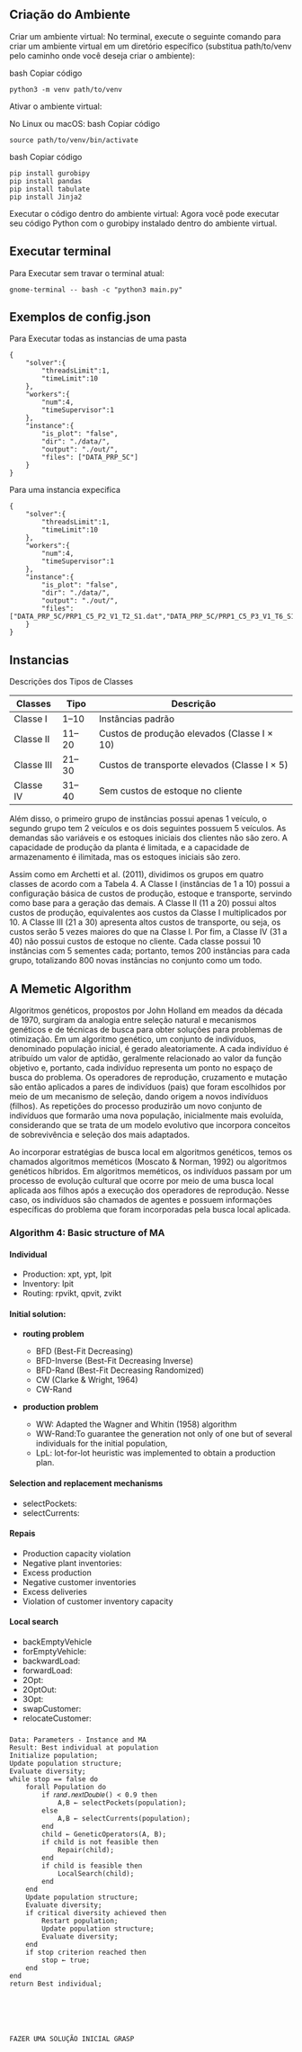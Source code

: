 ## Criação do Ambiente

Criar um ambiente virtual: No terminal, execute o seguinte comando para criar um ambiente virtual em um diretório específico (substitua path/to/venv pelo caminho onde você deseja criar o ambiente):

bash
Copiar código

    python3 -m venv path/to/venv

Ativar o ambiente virtual:

No Linux ou macOS:
bash
Copiar código

    source path/to/venv/bin/activate


bash
Copiar código

    pip install gurobipy
    pip install pandas
    pip install tabulate
    pip install Jinja2
    
Executar o código dentro do ambiente virtual: Agora você pode executar seu código Python com o gurobipy instalado dentro do ambiente virtual.


## Executar terminal

Para Executar sem travar o terminal atual:
	
	gnome-terminal -- bash -c "python3 main.py"


## Exemplos de config.json

Para Executar todas as instancias de uma pasta

    {
        "solver":{
            "threadsLimit":1,
            "timeLimit":10
        },
        "workers":{
            "num":4,
            "timeSupervisor":1
        },
        "instance":{
            "is_plot": "false",
            "dir": "./data/",
            "output": "./out/",
            "files": ["DATA_PRP_5C"]
        }
    }

Para uma instancia expecifica 

    {
        "solver":{
            "threadsLimit":1,
            "timeLimit":10
        },
        "workers":{
            "num":4,
            "timeSupervisor":1
        },
        "instance":{
            "is_plot": "false",
            "dir": "./data/",
            "output": "./out/",
            "files": ["DATA_PRP_5C/PRP1_C5_P2_V1_T2_S1.dat","DATA_PRP_5C/PRP1_C5_P3_V1_T6_S1.dat"]
        }
    }


## Instancias

Descrições dos Tipos de Classes

| Classes    |  Tipo   |   Descrição                                      |
| ---------- | ------- | -------------------------------------------------|
| Classe I   |  1–10   |   Instâncias padrão                              |
| Classe II  |  11–20  |   Custos de produção elevados (Classe I × 10)    |
| Classe III |  21–30  |   Custos de transporte elevados (Classe I × 5)   |
| Classe IV  |  31–40  |   Sem custos de estoque no cliente               |

Além disso, o primeiro grupo de instâncias possui apenas 1 veículo, o segundo grupo tem 2 veículos e os dois seguintes possuem 5 veículos. As demandas são variáveis e os estoques iniciais dos clientes não são zero. A capacidade de produção da planta é limitada, e a capacidade de armazenamento é ilimitada, mas os estoques iniciais são zero.

Assim como em Archetti et al. (2011), dividimos os grupos em quatro classes de acordo com a Tabela 4. A Classe I (instâncias de 1 a 10) possui a configuração básica de custos de produção, estoque e transporte, servindo como base para a geração das demais. A Classe II (11 a 20) possui altos custos de produção, equivalentes aos custos da Classe I multiplicados por 10. A Classe III (21 a 30) apresenta altos custos de transporte, ou seja, os custos serão 5 vezes maiores do que na Classe I. Por fim, a Classe IV (31 a 40) não possui custos de estoque no cliente. Cada classe possui 10 instâncias com 5 sementes cada; portanto, temos 200 instâncias para cada grupo, totalizando 800 novas instâncias no conjunto como um todo.


## A Memetic Algorithm

Algoritmos genéticos, propostos por John Holland em meados da década de 1970, surgiram da analogia entre seleção natural e mecanismos genéticos e de técnicas de busca para obter soluções para problemas de otimização. Em um algoritmo genético, um conjunto de indivíduos, denominado população inicial, é gerado aleatoriamente. A cada indivíduo é atribuído um valor de aptidão, geralmente relacionado ao valor da função objetivo e, portanto, cada indivíduo representa um ponto no espaço de busca do problema. Os operadores de reprodução, cruzamento e mutação são então aplicados a pares de indivíduos (pais) que foram escolhidos por meio de um mecanismo de seleção, dando origem a novos indivíduos (filhos). As repetições do processo produzirão um novo conjunto de indivíduos que formarão uma nova população, inicialmente mais evoluída, considerando que se trata de um modelo evolutivo que incorpora conceitos de sobrevivência e seleção dos mais adaptados.

Ao incorporar estratégias de busca local em algoritmos genéticos, temos
os chamados algoritmos meméticos (Moscato & Norman, 1992) ou
algoritmos genéticos híbridos. Em algoritmos meméticos, os indivíduos passam por
um processo de evolução cultural que ocorre por meio de uma busca local aplicada aos filhos após a execução dos operadores de reprodução.
Nesse caso, os indivíduos são chamados de agentes e possuem informações específicas
do problema que foram incorporadas pela busca local aplicada.

### Algorithm 4: Basic structure of MA

#### Individual

- Production: xpt, ypt, Ipit
- Inventory: Ipit
- Routing: rpvikt, qpvit, zvikt

#### Initial solution:

- **routing problem**

    - BFD (Best-Fit Decreasing)
    - BFD-Inverse (Best-Fit Decreasing Inverse)
    - BFD-Rand (Best-Fit Decreasing Randomized) 
    - CW (Clarke & Wright, 1964)
    - CW-Rand

- **production problem**
    - WW: Adapted the Wagner and Whitin (1958) algorithm
    - WW-Rand:To guarantee the generation not only of one but of
several individuals for the initial population,
    - LpL: lot-for-lot heuristic was implemented to obtain
a production plan.

#### Selection and replacement mechanisms
- selectPockets:
- selectCurrents:

#### Repais
- Production capacity violation
- Negative plant inventories:
- Excess production
- Negative customer inventories
- Excess deliveries
- Violation of customer inventory capacity

#### Local search
- backEmptyVehicle
- forEmptyVehicle:
- backwardLoad:
- forwardLoad:
- 2Opt:
- 2OptOut:
- 3Opt:
- swapCustomer:
- relocateCustomer:

### 

    Data: Parameters - Instance and MA
    Result: Best individual at population
    Initialize population;
    Update population structure;
    Evaluate diversity;
    while stop == false do
        forall Population do
            if 𝑟𝑎𝑛𝑑.𝑛𝑒𝑥𝑡𝐷𝑜𝑢𝑏𝑙𝑒() < 0.9 then
                A,B ← selectPockets(population);
            else
                A,B ← selectCurrents(population);
            end
            child ← GeneticOperators(A, B);
            if child is not feasible then
                Repair(child);
            end
            if child is feasible then
                LocalSearch(child);
            end
        end
        Update population structure;
        Evaluate diversity;
        if critical diversity achieved then
            Restart population;
            Update population structure;
            Evaluate diversity;
        end
        if stop criterion reached then
            stop ← true;
        end
    end
    return Best individual;






    FAZER UMA SOLUÇÃO INICIAL GRASP
